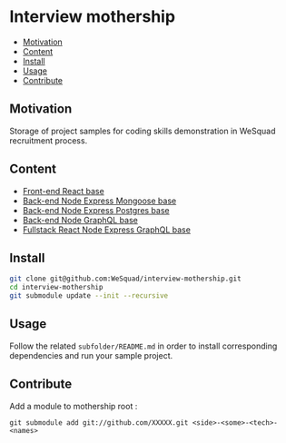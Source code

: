 # Interview mothership

<!-- toc -->

- [Motivation](#motivation)
- [Content](#content)
- [Install](#install)
- [Usage](#usage)
- [Contribute](#contribute)

<!-- tocstop -->

## Motivation

Storage of project samples for coding skills demonstration in WeSquad recruitment process.

## Content

- [Front-end React base](https://github.com/facebook/create-react-app)
- [Back-end Node Express Mongoose base](https://github.com/diegohaz/rest)
- [Back-end Node Express Postgres base](https://github.com/DayOnePl/dos-server)
- [Back-end Node GraphQL base](https://github.com/glennreyes/graphpack)
- [Fullstack React Node Express GraphQL base](https://github.com/kriasoft/react-starter-kit)

## Install

```sh
git clone git@github.com:WeSquad/interview-mothership.git
cd interview-mothership
git submodule update --init --recursive
```

## Usage

Follow the related `subfolder/README.md` in order to install corresponding dependencies and run your sample project.

## Contribute

Add a module to mothership root :
```
git submodule add git://github.com/XXXXX.git <side>-<some>-<tech>-<names>
```
